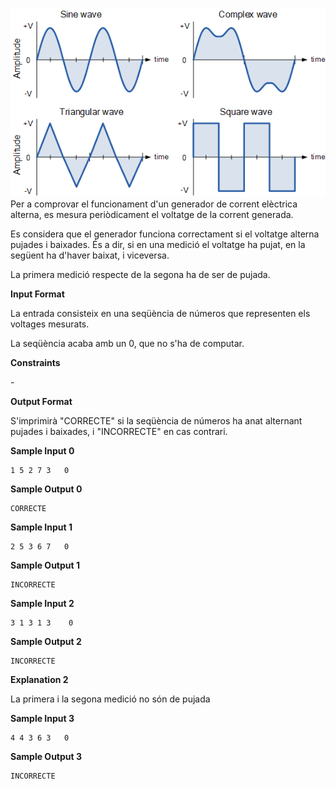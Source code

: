 ![image](1605034091-4fa49a4cc4-accircuits-acp2.gif) Per a comprovar el
funcionament d'un generador de corrent elèctrica alterna, es mesura
periòdicament el voltatge de la corrent generada.

Es considera que el generador funciona correctament si el voltatge
alterna pujades i baixades. És a dir, si en una medició el voltatge ha
pujat, en la següent ha d'haver baixat, i viceversa.

La primera medició respecte de la segona ha de ser de pujada.

**Input Format**

La entrada consisteix en una seqüència de números que representen els
voltages mesurats.

La seqüència acaba amb un 0, que no s'ha de computar.

**Constraints**

\-

**Output Format**

S'imprimirà "CORRECTE" si la seqüència de números ha anat alternant
pujades i baixades, i "INCORRECTE" en cas contrari.

**Sample Input 0**

    1 5 2 7 3   0

**Sample Output 0**

    CORRECTE

**Sample Input 1**

    2 5 3 6 7   0

**Sample Output 1**

    INCORRECTE

**Sample Input 2**

    3 1 3 1 3    0

**Sample Output 2**

    INCORRECTE

**Explanation 2**

La primera i la segona medició no són de pujada

**Sample Input 3**

    4 4 3 6 3   0

**Sample Output 3**

    INCORRECTE
